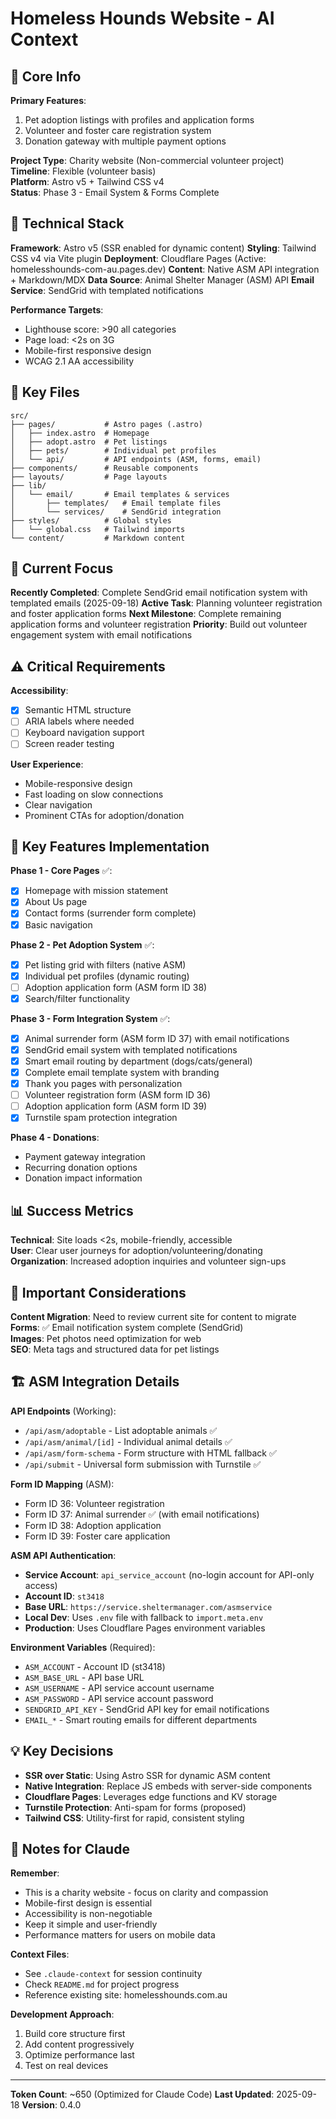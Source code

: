 # Homeless Hounds Website - AI Context

## 🎯 Core Info

**Primary Features**:
1. Pet adoption listings with profiles and application forms
2. Volunteer and foster care registration system
3. Donation gateway with multiple payment options

**Project Type**: Charity website (Non-commercial volunteer project)  
**Timeline**: Flexible (volunteer basis)  
**Platform**: Astro v5 + Tailwind CSS v4  
**Status**: Phase 3 - Email System & Forms Complete

## 🔧 Technical Stack

**Framework**: Astro v5 (SSR enabled for dynamic content)
**Styling**: Tailwind CSS v4 via Vite plugin
**Deployment**: Cloudflare Pages (Active: homelesshounds-com-au.pages.dev)
**Content**: Native ASM API integration + Markdown/MDX
**Data Source**: Animal Shelter Manager (ASM) API
**Email Service**: SendGrid with templated notifications

**Performance Targets**:
- Lighthouse score: >90 all categories
- Page load: <2s on 3G
- Mobile-first responsive design
- WCAG 2.1 AA accessibility

## 📂 Key Files

```
src/
├── pages/           # Astro pages (.astro)
│   ├── index.astro  # Homepage
│   ├── adopt.astro  # Pet listings
│   ├── pets/        # Individual pet profiles
│   └── api/         # API endpoints (ASM, forms, email)
├── components/      # Reusable components
├── layouts/         # Page layouts
├── lib/
│   └── email/       # Email templates & services
│       ├── templates/   # Email template files
│       └── services/    # SendGrid integration
├── styles/          # Global styles
│   └── global.css   # Tailwind imports
└── content/         # Markdown content
```

## 🚧 Current Focus

**Recently Completed**: Complete SendGrid email notification system with templated emails (2025-09-18)
**Active Task**: Planning volunteer registration and foster application forms
**Next Milestone**: Complete remaining application forms and volunteer registration
**Priority**: Build out volunteer engagement system with email notifications

## ⚠️ Critical Requirements

**Accessibility**:
- [x] Semantic HTML structure
- [ ] ARIA labels where needed
- [ ] Keyboard navigation support
- [ ] Screen reader testing

**User Experience**:
- Mobile-responsive design
- Fast loading on slow connections
- Clear navigation
- Prominent CTAs for adoption/donation

## 🔗 Key Features Implementation

**Phase 1 - Core Pages** ✅:
- [x] Homepage with mission statement
- [x] About Us page
- [x] Contact forms (surrender form complete)
- [x] Basic navigation

**Phase 2 - Pet Adoption System** ✅:
- [x] Pet listing grid with filters (native ASM)
- [x] Individual pet profiles (dynamic routing)
- [ ] Adoption application form (ASM form ID 38)
- [x] Search/filter functionality

**Phase 3 - Form Integration System** ✅:
- [x] Animal surrender form (ASM form ID 37) with email notifications
- [x] SendGrid email system with templated notifications
- [x] Smart email routing by department (dogs/cats/general)
- [x] Complete email template system with branding
- [x] Thank you pages with personalization
- [ ] Volunteer registration form (ASM form ID 36)
- [ ] Adoption application form (ASM form ID 39)
- [x] Turnstile spam protection integration

**Phase 4 - Donations**:
- Payment gateway integration
- Recurring donation options
- Donation impact information

## 📊 Success Metrics

**Technical**: Site loads <2s, mobile-friendly, accessible  
**User**: Clear user journeys for adoption/volunteering/donating  
**Organization**: Increased adoption inquiries and volunteer sign-ups

## 🚨 Important Considerations

**Content Migration**: Need to review current site for content to migrate  
**Forms**: ✅ Email notification system complete (SendGrid)  
**Images**: Pet photos need optimization for web  
**SEO**: Meta tags and structured data for pet listings

## 🏗️ ASM Integration Details

**API Endpoints** (Working):
- `/api/asm/adoptable` - List adoptable animals ✅
- `/api/asm/animal/[id]` - Individual animal details ✅
- `/api/asm/form-schema` - Form structure with HTML fallback ✅
- `/api/submit` - Universal form submission with Turnstile ✅

**Form ID Mapping** (ASM):
- Form ID 36: Volunteer registration
- Form ID 37: Animal surrender ✅ (with email notifications)
- Form ID 38: Adoption application
- Form ID 39: Foster care application

**ASM API Authentication**:
- **Service Account**: `api_service_account` (no-login account for API-only access)
- **Account ID**: `st3418`
- **Base URL**: `https://service.sheltermanager.com/asmservice`
- **Local Dev**: Uses `.env` file with fallback to `import.meta.env`
- **Production**: Uses Cloudflare Pages environment variables

**Environment Variables** (Required):
- `ASM_ACCOUNT` - Account ID (st3418)
- `ASM_BASE_URL` - API base URL
- `ASM_USERNAME` - API service account username
- `ASM_PASSWORD` - API service account password
- `SENDGRID_API_KEY` - SendGrid API key for email notifications
- `EMAIL_*` - Smart routing emails for different departments

## 💡 Key Decisions

- **SSR over Static**: Using Astro SSR for dynamic ASM content
- **Native Integration**: Replace JS embeds with server-side components
- **Cloudflare Pages**: Leverages edge functions and KV storage
- **Turnstile Protection**: Anti-spam for forms (proposed)
- **Tailwind CSS**: Utility-first for rapid, consistent styling

## 📝 Notes for Claude

**Remember**:
- This is a charity website - focus on clarity and compassion
- Mobile-first design is essential
- Accessibility is non-negotiable
- Keep it simple and user-friendly
- Performance matters for users on mobile data

**Context Files**:
- See `.claude-context` for session continuity
- Check `README.md` for project progress
- Reference existing site: homelesshounds.com.au

**Development Approach**:
1. Build core structure first
2. Add content progressively
3. Optimize performance last
4. Test on real devices

---

**Token Count**: ~650 (Optimized for Claude Code)
**Last Updated**: 2025-09-18
**Version**: 0.4.0